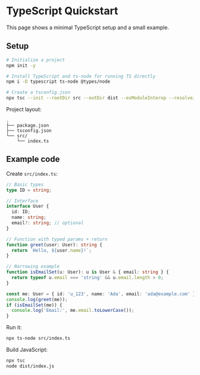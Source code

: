 # TypeScript Quickstart

This page shows a minimal TypeScript setup and a small example.

## Setup

```bash
# Initialize a project
npm init -y

# Install TypeScript and ts-node for running TS directly
npm i -D typescript ts-node @types/node

# Create a tsconfig.json
npx tsc --init --rootDir src --outDir dist --esModuleInterop --resolveJsonModule --strict
```

Project layout:

```text
.
├── package.json
├── tsconfig.json
└── src/
    └── index.ts
```

## Example code

Create `src/index.ts`:

```ts
// Basic types
type ID = string;

// Interface
interface User {
  id: ID;
  name: string;
  email?: string; // optional
}

// Function with typed params + return
function greet(user: User): string {
  return `Hello, ${user.name}!`;
}

// Narrowing example
function isEmailSet(u: User): u is User & { email: string } {
  return typeof u.email === 'string' && u.email.length > 0;
}

const me: User = { id: 'u_123', name: 'Ada', email: 'ada@example.com' };
console.log(greet(me));
if (isEmailSet(me)) {
  console.log('Email:', me.email.toLowerCase());
}
```

Run it:

```bash
npx ts-node src/index.ts
```

Build JavaScript:

```bash
npx tsc
node dist/index.js
```

